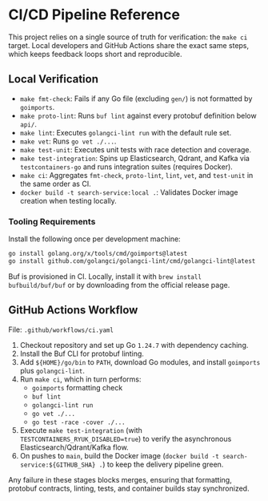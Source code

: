 # CI/CD Pipeline Reference

This project relies on a single source of truth for verification: the `make ci` target. Local developers and GitHub Actions share the exact same steps, which keeps feedback loops short and reproducible.

## Local Verification

- `make fmt-check`: Fails if any Go file (excluding `gen/`) is not formatted by `goimports`.
- `make proto-lint`: Runs `buf lint` against every protobuf definition below `api/`.
- `make lint`: Executes `golangci-lint run` with the default rule set.
- `make vet`: Runs `go vet ./...`.
- `make test-unit`: Executes unit tests with race detection and coverage.
- `make test-integration`: Spins up Elasticsearch, Qdrant, and Kafka via `testcontainers-go` and runs integration suites (requires Docker).
- `make ci`: Aggregates `fmt-check`, `proto-lint`, `lint`, `vet`, and `test-unit` in the same order as CI.
- `docker build -t search-service:local .`: Validates Docker image creation when testing locally.

### Tooling Requirements

Install the following once per development machine:

```bash
go install golang.org/x/tools/cmd/goimports@latest
go install github.com/golangci/golangci-lint/cmd/golangci-lint@latest
```

Buf is provisioned in CI. Locally, install it with `brew install bufbuild/buf/buf` or by downloading from the official release page.

## GitHub Actions Workflow

File: `.github/workflows/ci.yaml`

1. Checkout repository and set up Go `1.24.7` with dependency caching.
2. Install the Buf CLI for protobuf linting.
3. Add `${HOME}/go/bin` to `PATH`, download Go modules, and install `goimports` plus `golangci-lint`.
4. Run `make ci`, which in turn performs:
   - `goimports` formatting check
   - `buf lint`
   - `golangci-lint run`
   - `go vet ./...`
   - `go test -race -cover ./...`
5. Execute `make test-integration` (with `TESTCONTAINERS_RYUK_DISABLED=true`) to verify the asynchronous Elasticsearch/Qdrant/Kafka flow.
6. On pushes to `main`, build the Docker image (`docker build -t search-service:${GITHUB_SHA} .`) to keep the delivery pipeline green.

Any failure in these stages blocks merges, ensuring that formatting, protobuf contracts, linting, tests, and container builds stay synchronized.
